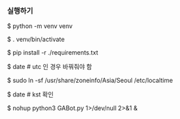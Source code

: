 ### 실행하기

$ python -m venv venv

$ . venv/bin/activate


$ pip install -r ./requirements.txt 

$ date # utc 인 경우 바꿔줘야 함

$ sudo ln -sf /usr/share/zoneinfo/Asia/Seoul /etc/localtime 

$ date # kst 확인

$ nohup python3 GABot.py 1>/dev/null 2>&1 &
